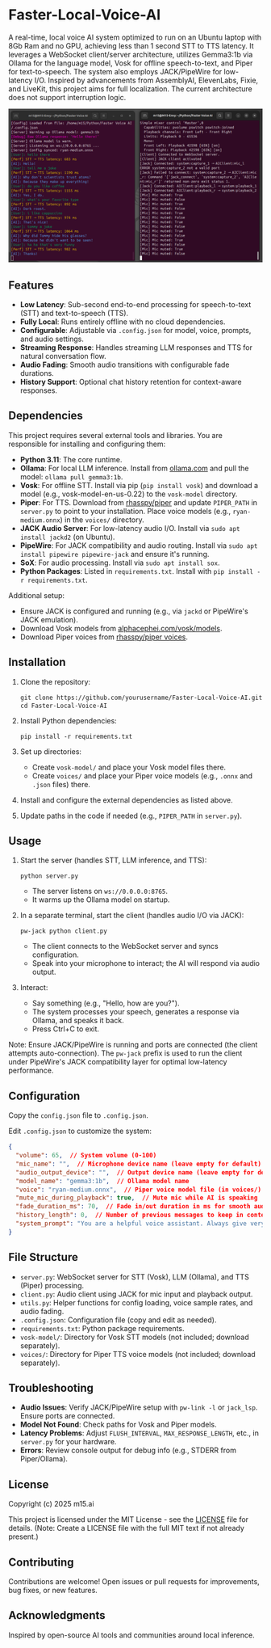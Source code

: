 # Faster-Local-Voice-AI

A real-time, local voice AI system optimized to run on an Ubuntu laptop with 8Gb Ram and no GPU, achieving less than 1 second STT to TTS latency. It leverages a WebSocket client/server architecture, utilizes Gemma3:1b via Ollama for the language model, Vosk for offline speech-to-text, and Piper for text-to-speech. The system also employs JACK/PipeWire for low-latency I/O. Inspired by advancements from AssemblyAI, ElevenLabs, Fixie, and LiveKit, this project aims for full localization. The current architecture does not support interruption logic.

![Server.py and Client.py screenshot](./Docs/Screen1.png)

## Features
- **Low Latency**: Sub-second end-to-end processing for speech-to-text (STT) and text-to-speech (TTS).
- **Fully Local**: Runs entirely offline with no cloud dependencies.
- **Configurable**: Adjustable via `.config.json` for model, voice, prompts, and audio settings.
- **Streaming Response**: Handles streaming LLM responses and TTS for natural conversation flow.
- **Audio Fading**: Smooth audio transitions with configurable fade durations.
- **History Support**: Optional chat history retention for context-aware responses.

## Dependencies
This project requires several external tools and libraries. You are responsible for installing and configuring them:

- **Python 3.11**: The core runtime.
- **Ollama**: For local LLM inference. Install from [ollama.com](https://ollama.com) and pull the model: `ollama pull gemma3:1b`.
- **Vosk**: For offline STT. Install via pip (`pip install vosk`) and download a model (e.g., vosk-model-en-us-0.22) to the `vosk-model` directory.
- **Piper**: For TTS. Download from [rhasspy/piper](https://github.com/rhasspy/piper) and update `PIPER_PATH` in `server.py` to point to your installation. Place voice models (e.g., `ryan-medium.onnx`) in the `voices/` directory.
- **JACK Audio Server**: For low-latency audio I/O. Install via `sudo apt install jackd2` (on Ubuntu).
- **PipeWire**: For JACK compatibility and audio routing. Install via `sudo apt install pipewire pipewire-jack` and ensure it's running.
- **SoX**: For audio processing. Install via `sudo apt install sox`.
- **Python Packages**: Listed in `requirements.txt`. Install with `pip install -r requirements.txt`.

Additional setup:
- Ensure JACK is configured and running (e.g., via `jackd` or PipeWire's JACK emulation).
- Download Vosk models from [alphacephei.com/vosk/models](https://alphacephei.com/vosk/models).
- Download Piper voices from [rhasspy/piper voices](https://github.com/rhasspy/piper/blob/master/VOICES.md).

## Installation
1. Clone the repository:
   ```
   git clone https://github.com/yourusername/Faster-Local-Voice-AI.git
   cd Faster-Local-Voice-AI
   ```

2. Install Python dependencies:
   ```
   pip install -r requirements.txt
   ```

3. Set up directories:
   - Create `vosk-model/` and place your Vosk model files there.
   - Create `voices/` and place your Piper voice models (e.g., `.onnx` and `.json` files) there.

4. Install and configure the external dependencies as listed above.

5. Update paths in the code if needed (e.g., `PIPER_PATH` in `server.py`).

## Usage
1. Start the server (handles STT, LLM inference, and TTS):
   ```
   python server.py
   ```
   - The server listens on `ws://0.0.0.0:8765`.
   - It warms up the Ollama model on startup.

2. In a separate terminal, start the client (handles audio I/O via JACK):
   ```
   pw-jack python client.py
   ```
   - The client connects to the WebSocket server and syncs configuration.
   - Speak into your microphone to interact; the AI will respond via audio output.

3. Interact:
   - Say something (e.g., "Hello, how are you?").
   - The system processes your speech, generates a response via Ollama, and speaks it back.
   - Press Ctrl+C to exit.

Note: Ensure JACK/PipeWire is running and ports are connected (the client attempts auto-connection). The `pw-jack` prefix is used to run the client under PipeWire's JACK compatibility layer for optimal low-latency performance.

## Configuration
Copy the `config.json` file to `.config.json`.

Edit `.config.json` to customize the system:

```json
{
  "volume": 65,  // System volume (0-100)
  "mic_name": "",  // Microphone device name (leave empty for default)
  "audio_output_device": "",  // Output device name (leave empty for default)
  "model_name": "gemma3:1b",  // Ollama model name
  "voice": "ryan-medium.onnx",  // Piper voice model file (in voices/)
  "mute_mic_during_playback": true,  // Mute mic while AI is speaking
  "fade_duration_ms": 70,  // Fade in/out duration in ms for smooth audio
  "history_length": 0,  // Number of previous messages to keep in context (0 for none)
  "system_prompt": "You are a helpful voice assistant. Always give very short responses."  // LLM system prompt
}
```

## File Structure
- `server.py`: WebSocket server for STT (Vosk), LLM (Ollama), and TTS (Piper) processing.
- `client.py`: Audio client using JACK for mic input and playback output.
- `utils.py`: Helper functions for config loading, voice sample rates, and audio fading.
- `.config.json`: Configuration file (copy and edit as needed).
- `requirements.txt`: Python package requirements.
- `vosk-model/`: Directory for Vosk STT models (not included; download separately).
- `voices/`: Directory for Piper TTS voice models (not included; download separately).

## Troubleshooting
- **Audio Issues**: Verify JACK/PipeWire setup with `pw-link -l` or `jack_lsp`. Ensure ports are connected.
- **Model Not Found**: Check paths for Vosk and Piper models.
- **Latency Problems**: Adjust `FLUSH_INTERVAL`, `MAX_RESPONSE_LENGTH`, etc., in `server.py` for your hardware.
- **Errors**: Review console output for debug info (e.g., STDERR from Piper/Ollama).

## License
Copyright (c) 2025 m15.ai

This project is licensed under the MIT License - see the [LICENSE](LICENSE) file for details. (Note: Create a LICENSE file with the full MIT text if not already present.)

## Contributing
Contributions are welcome! Open issues or pull requests for improvements, bug fixes, or new features.

## Acknowledgments
Inspired by open-source AI tools and communities around local inference.